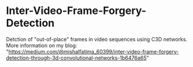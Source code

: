 # Inter-Video-Frame-Forgery-Detection

Detction of "out-of-place" frames in video sequences using C3D networks.
More information on my blog: "https://medium.com/@mishalfatima_60399/inter-video-frame-forgery-detection-through-3d-convolutional-networks-1b6476a65"
